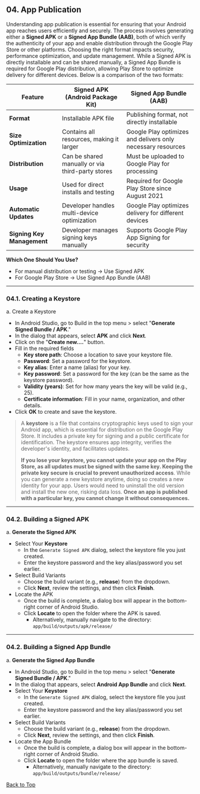 ## 04. App Publication

Understanding app publication is essential for ensuring that your Android app reaches users efficiently and securely. The process involves generating either a **Signed APK** or a **Signed App Bundle (AAB)**, both of which verify the authenticity of your app and enable distribution through the Google Play Store or other platforms. Choosing the right format impacts security, performance optimization, and update management. While a Signed APK is directly installable and can be shared manually, a Signed App Bundle is required for Google Play distribution, allowing Play Store to optimize delivery for different devices. Below is a comparison of the two formats:

| Feature | Signed APK (Android Package Kit) | Signed App Bundle (AAB) |
|---|---|----|
| **Format** | Installable APK file | Publishing format, not directly installable |
| **Size Optimization** | Contains all resources, making it larger | Google Play optimizes and delivers only necessary resources |
| **Distribution** | Can be shared manually or via third-party stores | Must be uploaded to Google Play for processing |
| **Usage** | Used for direct installs and testing | Required for Google Play Store since August 2021 |
| **Automatic Updates** | Developer handles multi-device optimization | Google Play optimizes delivery for different devices |
| **Signing Key Management** | Developer manages signing keys manually | Supports Google Play App Signing for security |

**Which One Should You Use?**
* For manual distribution or testing → Use Signed APK
* For Google Play Store → Use Signed App Bundle (AAB)

---

### 04.1. Creating a Keystore 

a. Create a Keystore
  - In Android Studio, go to Build in the top menu > select "**Generate Signed Bundle / APK**."
  - In the dialog that appears, select **APK** and click **Next**.
  - Click on the "**Create new....**" button.
  - Fill in the required fields
    - **Key store path**: Choose a location to save your keystore file.
    - **Password**: Set a password for the keystore.
    - **Key alias**: Enter a name (alias) for your key.
    - **Key password**: Set a password for the key (can be the same as the keystore password).
    - **Validity (years)**: Set for how many years the key will be valid (e.g., 25).
    - **Certificate information**: Fill in your name, organization, and other details.
  - Click **OK** to create and save the keystore.

> A **keystore** is a file that contains cryptographic keys used to sign your Android app, which is essential for distribution on the Google Play Store. It includes a private key for signing and a public certificate for identification. The keystore ensures app integrity, verifies the developer's identity, and facilitates updates.
>
> **If you lose your keystore, you cannot update your app on the Play Store, as all updates must be signed with the same key. Keeping the private key secure is crucial to prevent unauthorized access**. While you can generate a new keystore anytime, doing so creates a new identity for your app. Users would need to uninstall the old version and install the new one, risking data loss. **Once an app is published with a particular key, you cannot change it without consequences.**

---

### 04.2. Building a Signed APK

a. **Generate the Signed APK**
  - Select Your **Keystore**
    - In the `Generate Signed APK` dialog, select the keystore file you just created.
    - Enter the keystore password and the key alias/password you set earlier.
  - Select Build Variants
    - Choose the build variant (e.g., **release**) from the dropdown.
    - Click **Next**, review the settings, and then click **Finish**.
  - Locate the APK
    - Once the build is complete, a dialog box will appear in the bottom-right corner of Android Studio.
    - Click **Locate** to open the folder where the APK is saved.
      - Alternatively, manually navigate to the directory: `app/build/outputs/apk/release/`

---

### 04.2. Building a Signed App Bundle

a. **Generate the Signed App Bundle**
  - In Android Studio, go to Build in the top menu > select "**Generate Signed Bundle / APK**."
  - In the dialog that appears, select **Android App Bundle** and click **Next**.
  - Select Your **Keystore**
    - In the `Generate Signed APK` dialog, select the keystore file you just created.
    - Enter the keystore password and the key alias/password you set earlier.
  - Select Build Variants
    - Choose the build variant (e.g., **release**) from the dropdown.
    - Click **Next**, review the settings, and then click **Finish**.
  - Locate the App Bundle
    - Once the build is complete, a dialog box will appear in the bottom-right corner of Android Studio.
    - Click **Locate** to open the folder where the app bundle is saved.
      - Alternatively, manually navigate to the directory: `app/build/outputs/bundle/release/`




[Back to Top](#top)
